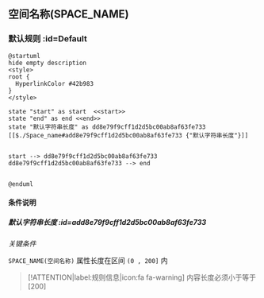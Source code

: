 ## 空间名称(SPACE_NAME) <!-- {docsify-ignore-all} -->

   

### 默认规则 :id=Default

```plantuml
@startuml
hide empty description
<style>
root {
  HyperlinkColor #42b983
}
</style>

state "start" as start  <<start>>
state "end" as end <<end>>
state "默认字符串长度" as dd8e79f9cff1d2d5bc00ab8af63fe733 [[$./Space_name#add8e79f9cff1d2d5bc00ab8af63fe733 {"默认字符串长度"}]]


start --> dd8e79f9cff1d2d5bc00ab8af63fe733 
dd8e79f9cff1d2d5bc00ab8af63fe733 --> end 


@enduml
```

#### 条件说明

##### 默认字符串长度 :id=add8e79f9cff1d2d5bc00ab8af63fe733


*关键条件*


`SPACE_NAME(空间名称)` 属性长度在区间 `(0 , 200]` 内

> [!ATTENTION|label:规则信息|icon:fa fa-warning]
> 内容长度必须小于等于[200]







